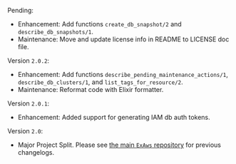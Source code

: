 Pending:

- Enhancement: Add functions `create_db_snapshot/2` and `describe_db_snapshots/1`.
- Maintenance: Move and update license info in README to LICENSE doc file.

Version `2.0.2`:

- Enhancement: Add functions `describe_pending_maintenance_actions/1`, `describe_db_clusters/1`, and `list_tags_for_resource/2`.
- Maintenance: Reformat code with Elixir formatter.

Version `2.0.1`:

- Enhancement: Added support for generating IAM db auth tokens.

Version `2.0`:

- Major Project Split. Please see [the main `ExAws` repository](https://github.com/ex-aws/ex_aws_rds) for previous changelogs.
